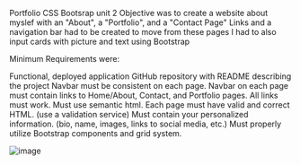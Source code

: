 Portfolio
CSS Bootsrap unit 2 
Objective was to create a website about myslef with an "About", a "Portfolio", and a "Contact Page" 
Links and a navigation bar had to be created to move from these pages 
I had to also input cards with picture and text using Bootstrap

Minimum Requirements were:

Functional, deployed application
GitHub repository with README describing the project
Navbar must be consistent on each page.
Navbar on each page must contain links to Home/About, Contact, and Portfolio pages.
All links must work.
Must use semantic html.
Each page must have valid and correct HTML. (use a validation service)
Must contain your personalized information. (bio, name, images, links to social media, etc.)
Must properly utilize Bootstrap components and grid system.

![image](https://user-images.githubusercontent.com/63617922/87368337-696a1380-c54b-11ea-8087-1837598b7e8d.png)
